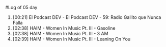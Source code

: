 #Log of 05 day

1. [00:21] El Podcast DEV - El Podcast DEV - 59: Radio Gallito que Nunca Falla
1. [02:38] HAIM - Women In Music Pt. III - Gasoline
1. [02:38] HAIM - Women In Music Pt. III - 3 AM
1. [02:39] HAIM - Women In Music Pt. III - Leaning On You
